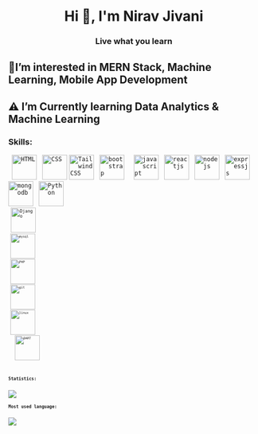 <h1 align="center">Hi 👋, I'm Nirav Jivani</h1>
<h3 align="center">Live what you learn</h3>
<h2>🎯I’m interested in MERN Stack, Machine Learning, Mobile App Development</h2>
<h2>⚠ I’m Currently learning Data Analytics & Machine Learning</h2>
<h3 align="left">Skills:</h3>
<code> <img title="HTML" height="50" src="https://www.vectorlogo.zone/logos/w3_html5/w3_html5-icon.svg" /> </code>
<code><img title="CSS" height="50" src="https://www.vectorlogo.zone/logos/w3_css/w3_css-official.svg" /></code>
<code><img title="TailwindCSS" height="50" src="https://www.vectorlogo.zone/logos/tailwindcss/tailwindcss-ar21.svg" /></code>
<code> <img title="bootstrap" height="50" src="https://www.vectorlogo.zone/logos/getbootstrap/getbootstrap-ar21.svg" /> </code>
<code> <img title="javascript" height="50" src="https://www.vectorlogo.zone/logos/javascript/javascript-horizontal.svg"/></code>
<code> <img title="reactjs" height="50" src="https://www.vectorlogo.zone/logos/reactjs/reactjs-icon.svg"/></code>
<code> <img title="nodejs" height="50" src="https://www.vectorlogo.zone/logos/nodejs/nodejs-horizontal.svg"/></code>
<code> <img title="expressjs" height="50" src="https://www.vectorlogo.zone/logos/expressjs/expressjs-ar21.svg"/></code>
<code> <img title="mongodb" height="50" src="https://www.vectorlogo.zone/logos/mongodb/mongodb-ar21.svg"></code>
<code> <img title="Python" height="50" src="https://www.vectorlogo.zone/logos/python/python-icon.svg"/> <code>
<code> <img title="Django" height="50" src="https://www.vectorlogo.zone/logos/djangoproject/djangoproject-ar21.svg"/> <code>
<code> <img title="mysql" height="50" src="https://www.vectorlogo.zone/logos/mysql/mysql-horizontal.svg"/></code>
<code> <img title="PHP" height="50" src="https://www.vectorlogo.zone/logos/php/php-icon.svg"/></code>
<code> <img title="git" height="50" src="https://www.vectorlogo.zone/logos/git-scm/git-scm-ar21.svg"/></code>
<code> <img title="linux" height="50" src="https://www.vectorlogo.zone/logos/linux/linux-ar21.svg"/></code>
  <code> <img title="DART" height="50" src="https://www.vectorlogo.zone/logos/dartlang/dartlang-ar21.svg" /> </code>
  <br/>
<h3 align="left">Statistics:</h3>
<img src="https://github-readme-stats.vercel.app/api?username=nirav-jivani&count_private=true&show_icons=true&theme=radical"/>
<h3 align="left">Most used language:</h3>
<img src="https://github-readme-stats.vercel.app/api/top-langs/?username=princevanani9&show_icons=true&theme=radical"/>
